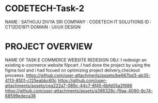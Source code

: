 # CODETECH-Task-2
NAME : SATHOJU DIVYA SRI
COMPANY : CODETECH IT SOLUTIONS
ID : CT12DS1971
DOMAIN : UI/UX DESIGN
# PROJECT OVERVIEW
NAME OF TASK:E COMMERCE WEBSITE REDESIGN
OBJ: I redesign an existing e-coomerce website filpcart .I had done the project by using the figma tool and i had focued on optimizing project delivery,checkout proceess.
https://github.com/user-attachments/assets/be667bd3-ab35-4113-8501-c125eabbc60c
https://github.com/user-attachments/assets/cea222a7-089c-44c7-8f45-6bfd05a2f686
https://github.com/user-attachments/assets/a386328c-f9aa-4090-8c74-68599edeca36

